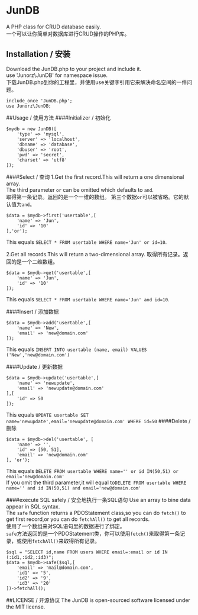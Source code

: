 # JunDB
A PHP class for CRUD database easily.   
一个可以让你简单对数据库进行CRUD操作的PHP库。

## Installation / 安装
Download the JunDB.php to your project and include it.  
use 'Junorz\JunDB' for namespace issue.  
下载JunDB.php到你的工程里，并使用use关键字引用它来解决命名空间的一件问题。  
```
include_once 'JunDB.php';
use Junorz\JunDB;
```

##Usage / 使用方法
####Initializer / 初始化
```
$mydb = new JunDB([
    'type' => 'mysql',
    'server' => 'localhost',
    'dbname' => 'database',
    'dbuser' => 'root',
    'pwd' => 'secret',
    'charset' => 'utf8'
]);
```
####Select / 查询
1.Get the first record.This will return a one dimensional array.  
The third parameter `or` can be omitted which defaults to `and`.  
取得第一条记录。返回的是一个一维的数组。
第三个数据`or`可以被省略。它的默认值为`and`。
```
$data = $mydb->first('usertable',[
    'name' => 'Jun',
    'id' => '10'
],'or');
```
This equals `SELECT * FROM usertable WHERE name='Jun' or id=10`.  

2.Get all records.This will return a two-dimensional array.
取得所有记录。返回的是一个二维数组。  
```
$data = $mydb->get('usertable',[
    'name' => 'Jun',
    'id' => '10'
]);
```
This equals `SELECT * FROM usertable WHERE name='Jun' and id=10`.  

####Insert / 添加数据
```
$data = $mydb->add('usertable',[
    'name' => 'New',
    'email' => 'new@domain.com'
]);
```
This equals `INSERT INTO usertable (name, email) VALUES ('New','new@domain.com')`

####Update / 更新数据
```
$data = $mydb->update('usertable',[
    'name' => 'newupdate',
    'email' => 'newupdate@domain.com'
],[
    'id' => 50
]);
```
This equals `UPDATE usertable SET name='newupdate',email='newupdate@domain.com' WHERE id=50`
####Delete / 删除
```
$data = $mydb->del('usertable', [
    'name' => '',
    'id' => [50, 51],
    'email' => 'new@domain.com'
], 'or');
```
This equals `DELETE FROM usertable WHERE name='' or id IN(50,51) or email='new@domain.com'`   
If you omit the third parameter,it will equal to`DELETE FROM usertable WHERE name='' and id IN(50,51) and email='new@domain.com'`

####execute SQL safely / 安全地执行一条SQL语句
Use an array to bine data appear in SQL syntax.  
The `safe` function returns a PDOStatement class,so you can do `fetch()` to get first record,or you can do `fetchAll()` to get all records.   
使用了一个数组来对SQL语句里的数据进行了绑定。   
`safe`方法返回的是一个PDOStatement类，你可以使用`fetch()`来取得第一条记录，或使用`fetchAll()`来取得所有记录。
```
$sql = "SELECT id,name FROM users WHERE email=:email or id IN (:id1,:id2,:id3)";
$data = $mydb->safe($sql,[
    'email' => 'mail@domain.com',
    'id1' => '5',
    'id2' => '9',
    'id3' => '20'
])->fetchAll();
```

##LICENSE / 开源协议
The JunDB is open-sourced software licensed under the MIT license.